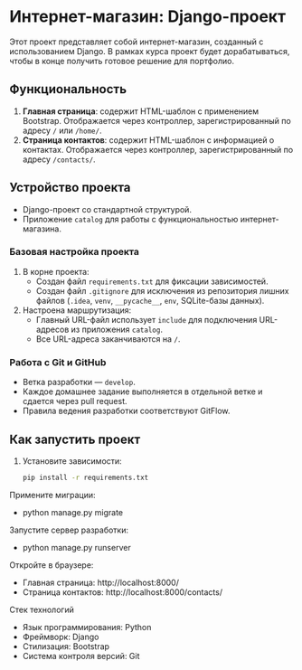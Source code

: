 # Интернет-магазин: Django-проект

Этот проект представляет собой интернет-магазин, созданный с использованием Django. В рамках курса проект будет дорабатываться, чтобы в конце получить готовое решение для портфолио.

## Функциональность

1. **Главная страница**: содержит HTML-шаблон с применением Bootstrap. Отображается через контроллер, зарегистрированный по адресу `/` или `/home/`.
2. **Страница контактов**: содержит HTML-шаблон с информацией о контактах. Отображается через контроллер, зарегистрированный по адресу `/contacts/`.

## Устройство проекта

- Django-проект со стандартной структурой.
- Приложение `catalog` для работы с функциональностью интернет-магазина.

### Базовая настройка проекта

1. В корне проекта:
   - Создан файл `requirements.txt` для фиксации зависимостей.
   - Создан файл `.gitignore` для исключения из репозитория лишних файлов (`.idea`, `venv`, `__pycache__`, `env`, SQLite-базы данных).
2. Настроена маршрутизация:
   - Главный URL-файл использует `include` для подключения URL-адресов из приложения `catalog`.
   - Все URL-адреса заканчиваются на `/`.

### Работа с Git и GitHub

- Ветка разработки — `develop`.
- Каждое домашнее задание выполняется в отдельной ветке и сдается через pull request.
- Правила ведения разработки соответствуют GitFlow.

## Как запустить проект

1. Установите зависимости:
   ```bash
   pip install -r requirements.txt
Примените миграции:
- python manage.py migrate

Запустите сервер разработки:
- python manage.py runserver

Откройте в браузере:
- Главная страница: http://localhost:8000/
- Страница контактов: http://localhost:8000/contacts/

Стек технологий
- Язык программирования: Python
- Фреймворк: Django
- Стилизация: Bootstrap
- Система контроля версий: Git